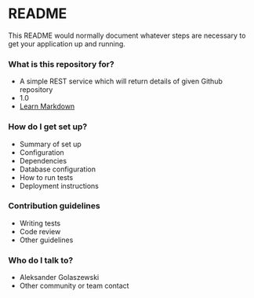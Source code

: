 # README #

This README would normally document whatever steps are necessary to get your application up and running.

### What is this repository for? ###

* A simple REST service which will return details of given Github repository
* 1.0
* [Learn Markdown](https://bitbucket.org/tutorials/markdowndemo)

### How do I get set up? ###

* Summary of set up
* Configuration
* Dependencies
* Database configuration
* How to run tests
* Deployment instructions

### Contribution guidelines ###

* Writing tests
* Code review
* Other guidelines

### Who do I talk to? ###

* Aleksander Golaszewski
* Other community or team contact